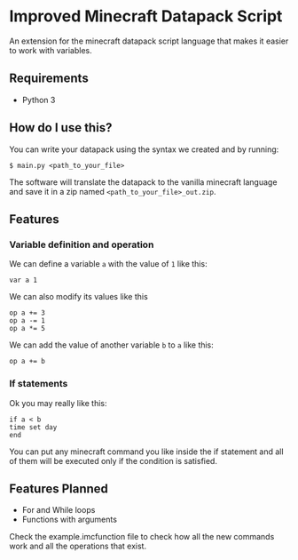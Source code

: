 # Improved Minecraft Datapack Script

An extension for the minecraft datapack script language that
makes it easier to work with variables.

## Requirements

* Python 3

## How do I use this?

You can write your datapack using the syntax we created and
by running:

```
$ main.py <path_to_your_file>
```

The software will translate the datapack to the vanilla
minecraft language and save it in a zip named
`<path_to_your_file>_out.zip`.

## Features
### Variable definition and operation

We can define a variable `a` with the value of `1` like this:

```var a 1```

We can also modify its values like this

```
op a += 3
op a -= 1
op a *= 5
```

We can add the value of another variable `b` to `a` like this:

```
op a += b
```

### If statements

Ok you may really like this:

```
if a < b
time set day
end
```

You can put any minecraft command you like inside the if
statement and all of them will be executed only if the
condition is satisfied.

## Features Planned
* For and While loops
* Functions with arguments

Check the example.imcfunction file to check how all the
new commands work and all the operations that exist.